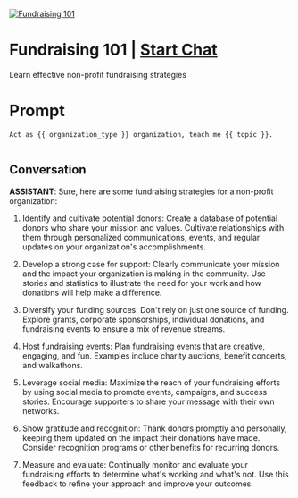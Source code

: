 
[![Fundraising 101](https://flow-prompt-covers.s3.us-west-1.amazonaws.com/icon/vintage/vint_5.png)](https://gptcall.net/chat.html?data=%7B%22contact%22%3A%7B%22id%22%3A%22sCKTMYE3DmkuxgTzqfU6O%22%2C%22flow%22%3Atrue%7D%7D)
# Fundraising 101 | [Start Chat](https://gptcall.net/chat.html?data=%7B%22contact%22%3A%7B%22id%22%3A%22sCKTMYE3DmkuxgTzqfU6O%22%2C%22flow%22%3Atrue%7D%7D)
Learn effective non-profit fundraising strategies

# Prompt

```
Act as {{ organization_type }} organization, teach me {{ topic }}.


```

## Conversation

**ASSISTANT**: Sure, here are some fundraising strategies for a non-profit organization:



1. Identify and cultivate potential donors: Create a database of potential donors who share your mission and values. Cultivate relationships with them through personalized communications, events, and regular updates on your organization's accomplishments.



2. Develop a strong case for support: Clearly communicate your mission and the impact your organization is making in the community. Use stories and statistics to illustrate the need for your work and how donations will help make a difference.



3. Diversify your funding sources: Don't rely on just one source of funding. Explore grants, corporate sponsorships, individual donations, and fundraising events to ensure a mix of revenue streams.



4. Host fundraising events: Plan fundraising events that are creative, engaging, and fun. Examples include charity auctions, benefit concerts, and walkathons.



5. Leverage social media: Maximize the reach of your fundraising efforts by using social media to promote events, campaigns, and success stories. Encourage supporters to share your message with their own networks.



6. Show gratitude and recognition: Thank donors promptly and personally, keeping them updated on the impact their donations have made. Consider recognition programs or other benefits for recurring donors.



7. Measure and evaluate: Continually monitor and evaluate your fundraising efforts to determine what's working and what's not. Use this feedback to refine your approach and improve your outcomes.


